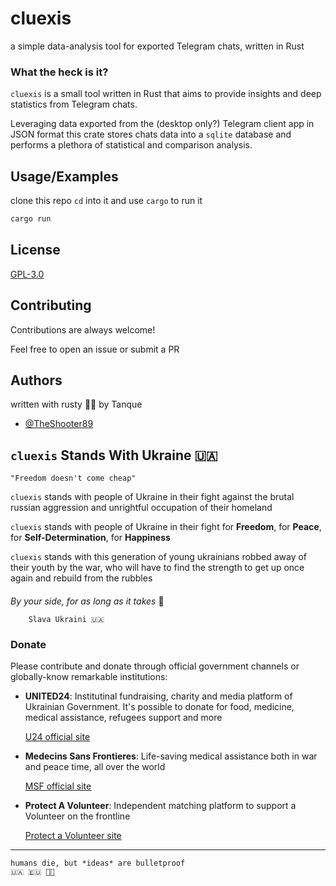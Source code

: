 
# cluexis

a simple data-analysis tool for exported Telegram chats, written in Rust

### What the heck is it?

`cluexis` is a small tool written in Rust that aims to provide insights and deep statistics from Telegram chats.

Leveraging data exported from the (desktop only?) Telegram client app in JSON format this crate stores chats data into a `sqlite` database and performs a plethora of statistical and comparison analysis.


## Usage/Examples

clone this repo `cd` into it and use `cargo` to run it

```bash
cargo run
```


## License

[GPL-3.0](https://choosealicense.com/licenses/gpl-3.0/)


## Contributing

Contributions are always welcome!

Feel free to open an issue or submit a PR


## Authors
written with rusty 💛️💙️ by Tanque

- [@TheShooter89](https://www.github.com/TheShooter89)


## `cluexis` Stands With Ukraine 🇺🇦️

    "Freedom doesn't come cheap"

`cluexis` stands with people of Ukraine in their fight against the brutal russian aggression and unrightful occupation of their homeland

`cluexis` stands with people of Ukraine in their fight for **Freedom**, for **Peace**, for **Self-Determination**, for **Happiness**

`cluexis` stands with this generation of young ukrainians robbed away of their youth by the war, who will have to find the strength to get up once again and rebuild from the rubbles

####

_By your side, for as long as it takes_ 💪️

        Slava Ukraini 🇺🇦️

### Donate

Please contribute and donate through official government channels or globally-know remarkable institutions:

- **UNITED24**: Institutinal fundraising, charity and media platform of Ukrainian Government. It's possible to donate for food, medicine, medical assistance, refugees support and more

    [U24 official site](https://u24.gov.ua/)

- **Medecins Sans Frontieres**: Life-saving medical assistance both in war and peace time, all over the world

    [MSF official site](https://www.msf.org/ukraine)

- **Protect A Volunteer**: Independent matching platform to support a Volunteer on the frontline
    
    [Protect a Volunteer site](https://protectavolunteer.com/)

---


    humans die, but *ideas* are bulletproof
    🇺🇦️ ️🇪🇺️ 🏳️‍🌈️
